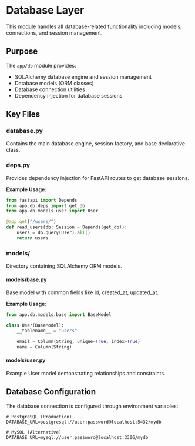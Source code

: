 # Database Layer

This module handles all database-related functionality including models, connections, and session management.

## Purpose

The `app/db` module provides:
- SQLAlchemy database engine and session management
- Database models (ORM classes)
- Database connection utilities
- Dependency injection for database sessions

## Key Files

### database.py
Contains the main database engine, session factory, and base declarative class.

### deps.py
Provides dependency injection for FastAPI routes to get database sessions.

**Example Usage:**
```python
from fastapi import Depends
from app.db.deps import get_db
from app.db.models.user import User

@app.get("/users/")
def read_users(db: Session = Depends(get_db)):
    users = db.query(User).all()
    return users
```

### models/
Directory containing SQLAlchemy ORM models.

#### models/base.py
Base model with common fields like id, created_at, updated_at.

**Example Usage:**
```python
from app.db.models.base import BaseModel

class User(BaseModel):
    __tablename__ = "users"

    email = Column(String, unique=True, index=True)
    name = Column(String)
```

#### models/user.py
Example User model demonstrating relationships and constraints.


## Database Configuration

The database connection is configured through environment variables:

```env
# PostgreSQL (Production)
DATABASE_URL=postgresql://user:password@localhost:5432/mydb

# MySQL (Alternative)
DATABASE_URL=mysql://user:password@localhost:3306/mydb
```
